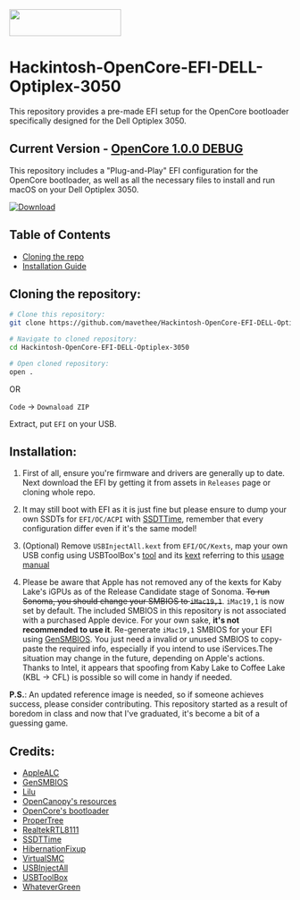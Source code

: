 <img src="https://github.com/acidanthera/OpenCorePkg/blob/master/Docs/Logos/OpenCore_with_text_Small.png" width="200" height="48"/>

# Hackintosh-OpenCore-EFI-DELL-Optiplex-3050

This repository provides a pre-made EFI setup for the OpenCore bootloader specifically designed for the Dell Optiplex 3050.

## Current Version - [OpenCore 1.0.0 DEBUG](https://github.com/acidanthera/OpenCorePkg/releases/tag/1.0.0)

This repository includes a "Plug-and-Play" EFI configuration for the OpenCore bootloader, as well as all the necessary files to install and run macOS on your Dell Optiplex 3050.

[![Download](https://img.shields.io/badge/Download-v1.0.0-brightgreen)](https://github.com/mavethee/Hackintosh-OpenCore-EFI-DELL-Optiplex-3050/releases/download/1.0.0/EFI.zip)

## Table of Contents
- [Cloning the repo](#Cloning-the-repository)
- [Installation Guide](#installation)

## Cloning the repository:

```sh
# Clone this repository:
git clone https://github.com/mavethee/Hackintosh-OpenCore-EFI-DELL-Optiplex-3050.git

# Navigate to cloned repository:
cd Hackintosh-OpenCore-EFI-DELL-Optiplex-3050

# Open cloned repository:
open .
```

OR 

`Code` -> `Downaload ZIP`

Extract, put `EFI` on your USB.

## Installation:

1. First of all, ensure you're firmware and drivers are generally up to date. Next download the EFI by getting it from assets in `Releases` page or cloning whole repo.

2. It may still boot with EFI as it is just fine but please ensure to dump your own SSDTs for `EFI/OC/ACPI` with [SSDTTime](https://github.com/corpnewt/SSDTTime), remember that every configuration differ even if it's the same model!

3. (Optional) Remove `USBInjectAll.kext` from `EFI/OC/Kexts`, map your own USB config using USBToolBox's [tool](https://github.com/USBToolBox/tool) and its [kext](https://github.com/USBToolBox/kext) referring to this [usage manual](https://github.com/USBToolBox/tool?tab=readme-ov-file#usage)

4. Please be aware that Apple has not removed any of the kexts for Kaby Lake's iGPUs as of the Release Candidate stage of Sonoma. ~~To run Sonoma, you should change your SMBIOS to `iMac19,1`~~. `iMac19,1` is now set by default. The included SMBIOS in this repository is not associated with a purchased Apple device. For your own sake, **it's not recommended to use it**. Re-generate `iMac19,1` SMBIOS for your EFI using [GenSMBIOS](https://github.com/corpnewt/GenSMBIOS). You just need a invalid or unused SMBIOS to copy-paste the required info, especially if you intend to use iServices.The situation may change in the future, depending on Apple's actions. Thanks to Intel, it appears that spoofing from Kaby Lake to Coffee Lake (KBL -> CFL) is possible so will come in handy if needed.

**P.S.**: An updated reference image is needed, so if someone achieves success, please consider contributing. This repository started as a result of boredom in class and now that I've graduated, it's become a bit of a guessing game.

## Credits:

- [AppleALC](https://github.com/acidanthera/AppleALC)
- [GenSMBIOS](https://github.com/corpnewt/GenSMBIOS)
- [Lilu](https://github.com/acidanthera/Lilu)
- [OpenCanopy's resources](https://github.com/acidanthera/OcBinaryData)
- [OpenCore's bootloader](https://github.com/acidanthera/OpenCorePkg)
- [ProperTree](https://github.com/corpnewt/ProperTree)
- [RealtekRTL8111](https://github.com/Mieze/RTL8111_driver_for_OS_X)
- [SSDTTime](https://github.com/corpnewt/SSDTTime)
- [HibernationFixup](https://github.com/acidanthera/HibernationFixup)
- [VirtualSMC](https://github.com/acidanthera/VirtualSMC)
- [USBInjectAll](https://bitbucket.org/RehabMan/os-x-usb-inject-all/downloads)
- [USBToolBox](https://github.com/USBToolBox)
- [WhateverGreen](https://github.com/acidanthera/WhateverGreen)
 
